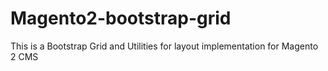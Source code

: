 # Magento2-bootstrap-grid
This is a Bootstrap Grid and Utilities for layout implementation for Magento 2 CMS
